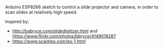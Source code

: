 Arduino ESP8266 sketch to control a slide projector and camera, in order to scan slides at relatively high speed.

Inspired by:
* http://babryce.com/slidedigitizer.html and https://www.flickr.com/photos/bbryce/4149018287
* https://www.scantips.com/es-1.html
 
